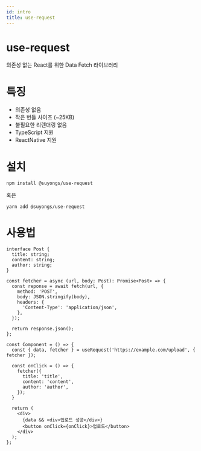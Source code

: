 ```yaml
---
id: intro
title: use-request
---
```


# use-request
의존성 없는 React를 위한 Data Fetch 라이브러리

# 특징
* 의존성 없음
* 작은 번들 사이즈 (~25KB)
* 불필요한 리렌더링 없음
* TypeScript 지원
* ReactNative 지원

# 설치
`npm install @suyongs/use-request`

혹은

`yarn add @suyongs/use-request`

# 사용법
```tsx
interface Post {
  title: string;
  content: string;
  author: string;
}

const fetcher = async (url, body: Post): Promise<Post> => {
  const reponse = await fetch(url, {
    method: 'POST',
    body: JSON.stringify(body),
    headers: {
      'Content-Type': 'application/json',
    },
  });

  return response.json();
};

const Component = () => {
  const { data, fetcher } = useRequest('https://example.com/upload', { fetcher });

  const onClick = () => {
    fetcher({
      title: 'title',
      content: 'content',
      author: 'author',
    });
  }

  return (
    <div>
      {data && <div>업로드 성공</div>}
      <button onClick={onClick}>업로드</button>
    </div>
  );
};
```
